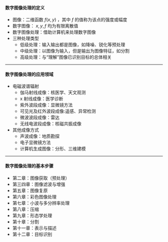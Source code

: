 #### 数字图像处理的定义
* 图像：二维函数 $f(x,y)$ ，其中 $f$ 的值称为该点的强度或幅度
* 数字图像： $x,y,f$ 均为有限离散值
* 数字图像处理：借助计算机来处理数字图像
* 三种处理类型
     * 低级处理：输入输出都是图像，如降噪、锐化等预处理
     * 中级处理：以图像为输入，但是输出为图像特征，如分割
     * 高级处理：与“理解”图像已识别目标的总体相关
---


#### 数字图像处理的应用领域
* 电磁波谱辐射
    * 伽马射线成像：核医学、天文观测
    * x 射线成像：医学诊断
    * 紫外波段成像：显微镜方法
    * 可见光及红外波段成像:遥感、异常检测
    * 微波波段成像：雷达
    * 无线电波段成像：核磁共振成像
* 其他成像方式
    * 声波成像：地质勘探
    * 电子显微镜方法
    * 计算机生成图像：分形、三维建模
---

#### 数字图像处理的基本步骤
* 第二章：图像获取（预处理）
* 第三四章：图像滤波与增强
* 第五章：图像复原
* 第六章：彩色图像处理
* 第七章：小波与多分辨率处理
* 第八章：压缩
* 第九章：形态学处理
* 第十章：分割
* 第十一章：表示与描述
* 第十二章：目标识别
